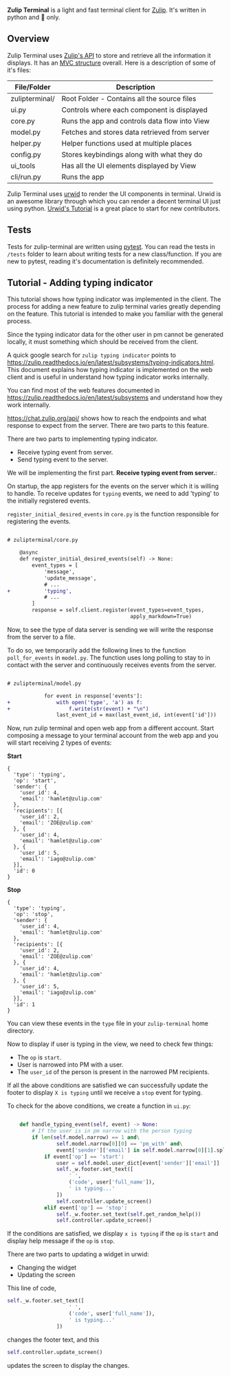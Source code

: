 **Zulip Terminal** is a light and fast terminal client for [Zulip](https://zulipchat.com). It's written in python and :snake: only.

## Overview
Zulip Terminal uses [Zulip's API](https://zulipchat.com/api/) to store and retrieve all the information it displays. It has an [MVC structure](https://en.wikipedia.org/wiki/Model%E2%80%93view%E2%80%93controller) overall. Here is a description of some of it's files:
 
| File/Folder                                           | Description                                   |
| ----------------------------------------------------- | --------------------------------------------- |
|zulipterminal/                                         | Root Folder - Contains all the source files   |
|              ui.py                                    | Controls where each component is displayed    |
|              core.py                                  | Runs the app and controls data flow into View |
|              model.py                                 | Fetches and stores data retrieved from server |
|              helper.py                                | Helper functions used at multiple places      |
|              config.py                                | Stores keybindings along with what they do    |
|              ui_tools                                 | Has all the UI elements displayed by View     |
|              cli/run.py                               | Runs the app                                  |

Zulip Terminal uses [urwid](http://urwid.org/) to render the UI components in terminal. Urwid is an awesome library through which you can render a decent terminal UI just using python. [Urwid's Tutorial](http://urwid.org/tutorial/index.html) is a great place to start for new contributors.

## Tests
Tests for zulip-terminal are written using [pytest](https://pytest.org/). You can read the tests in `/tests` folder to learn about writing tests for a new class/function. If you are new to pytest, reading it's documentation is definitely recommended.


## Tutorial - Adding typing indicator
This tutorial shows how typing indicator was implemented in the client. The process for adding a new feature to zulip terminal varies greatly depending on the feature. This tutorial is intended to make you familiar with the general process.

Since the typing indicator data for the other user in pm cannot be generated locally, it must something which should be received from the client.

A quick google search for `zulip typing indicator` points to https://zulip.readthedocs.io/en/latest/subsystems/typing-indicators.html. This document explains how typing indicator is implemented on the web client and is useful in understand how typing indicator works internally.

You can find most of the web features documented in https://zulip.readthedocs.io/en/latest/subsystems and understand how they work internally.

https://chat.zulip.org/api/ shows how to reach the endpoints and what response to expect from the server. There are two parts to this feature.

There are two parts to implementing typing indicator.
* Receive typing event from server.
* Send typing event to the server.

We will be implementing the first part. **Receive typing event from server.**:

On startup, the app registers for the events on the server which it is willing to handle. To receive updates for `typing` events, we need to add 'typing' to the initially registered events. 

`register_initial_desired_events` in `core.py` is the function responsible for registering the events.
``` diff

# zulipterminal/core.py

    @async
    def register_initial_desired_events(self) -> None:
        event_types = [
            'message',
            'update_message',
            # ...
+           'typing',
            # ...
        ]
        response = self.client.register(event_types=event_types,
                                        apply_markdown=True)
```

Now, to see the type of data server is sending we will write the response from the server to a file.

To do so, we temporarily add the following lines to the function `poll_for_events` in `model.py`. The function uses long polling to stay to in contact with the server and continuously receives events from the server. 

``` diff

# zulipterminal/model.py

            for event in response['events']:
+               with open('type', 'a') as f:
+                   f.write(str(event) + "\n")
                last_event_id = max(last_event_id, int(event['id']))
```

Now, run zulip terminal and open web app from a different account. Start composing a message to your terminal account from the web app and you will start receiving 2 types of events:

**Start**
```
{
  'type': 'typing',
  'op': 'start',
  'sender': {
    'user_id': 4,
    'email': 'hamlet@zulip.com'
  },
  'recipients': [{
    'user_id': 2,
    'email': 'ZOE@zulip.com'
  }, {
    'user_id': 4,
    'email': 'hamlet@zulip.com'
  }, {
    'user_id': 5,
    'email': 'iago@zulip.com'
  }],
  'id': 0
}
```


**Stop**
```
{
  'type': 'typing',
  'op': 'stop',
  'sender': {
    'user_id': 4,
    'email': 'hamlet@zulip.com'
  },
  'recipients': [{
    'user_id': 2,
    'email': 'ZOE@zulip.com'
  }, {
    'user_id': 4,
    'email': 'hamlet@zulip.com'
  }, {
    'user_id': 5,
    'email': 'iago@zulip.com'
  }],
  'id': 1
}
```

You can view these events in the `type` file in your `zulip-terminal` home directory.

Now to display if user is typing in the view, we need to check few things:
* The `op` is `start`.
* User is narrowed into PM with a user.
* The `user_id` of the person is present in the narrowed PM recipients.

If all the above conditions are satisfied we can successfully update the footer to display `X is typing` until we receive
a `stop` event for typing.

To check for the above conditions, we create a function in `ui.py`:
```python

    def handle_typing_event(self, event) -> None:
        # If the user is in pm narrow with the person typing
        if len(self.model.narrow) == 1 and\
                self.model.narrow[0][0] == 'pm_with' and\
                event['sender']['email'] in self.model.narrow[0][1].split(','):
            if event['op'] == 'start':
                user = self.model.user_dict[event['sender']['email']]
                self._w.footer.set_text([
                    ' ',
                    ('code', user['full_name']),
                    ' is typing...'
                ])
                self.controller.update_screen()
            elif event['op'] == 'stop':
                self._w.footer.set_text(self.get_random_help())
                self.controller.update_screen()
```
If the conditions are satisfied, we display `x is typing` if the `op` is `start` and display help message if the `op` is `stop`.

There are two parts to updating a widget in urwid:
* Changing the widget
* Updating the screen

This line of code,
```python
self._w.footer.set_text([
                    ' ',
                    ('code', user['full_name']),
                    ' is typing...'
                ])
```
changes the footer text, and this
```python
self.controller.update_screen()
```
updates the screen to display the changes.